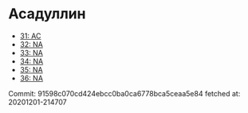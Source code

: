 # Асадуллин
- [31: AC](31.md)
- [32: NA](32.md)
- [33: NA](33.md)
- [34: NA](34.md)
- [35: NA](35.md)
- [36: NA](36.md)

Commit: 91598c070cd424ebcc0ba0ca6778bca5ceaa5e84
 fetched at: 20201201-214707
